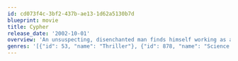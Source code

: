 ```yaml
---
id: cd073f4c-3bf2-437b-ae13-1d62a5130b7d
blueprint: movie
title: Cypher
release_date: '2002-10-01'
overview: 'An unsuspecting, disenchanted man finds himself working as a spy in the dangerous, high-stakes world of corporate espionage. Quickly getting way over-his-head, he teams up with a mysterious femme fatale.'
genres: '[{"id": 53, "name": "Thriller"}, {"id": 878, "name": "Science Fiction"}, {"id": 9648, "name": "Mystery"}]'
---
```

